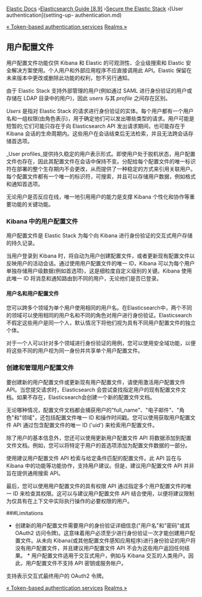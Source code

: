 

[Elastic Docs](/guide/) ›[Elasticsearch Guide [8.9]](index.md) ›[Secure the
Elastic Stack](secure-cluster.md) ›[User authentication](setting-up-
authentication.md)

[« Token-based authentication services](token-authentication-services.md)
[Realms »](realms.md)

## 用户配置文件

用户配置文件功能仅供 Kibana 和 Elastic 的可观测性、企业级搜索和 Elastic 安全解决方案使用。个人用户和外部应用程序不应直接调用此 API。Elastic 保留在未来版本中更改或删除此功能的权利，恕不另行通知。

由于 Elastic Stack 支持外部管理的用户(例如通过 SAML 进行身份验证的用户或存储在 LDAP 目录中的用户)，因此 _users_ 与其 _profile_ 之间存在区别。

_Users_ 是指对 Elastic Stack 的请求进行身份验证的实体。每个用户都有一个用户名和一组权限(由角色表示)，用于确定他们可以发出哪些类型的请求。用户可能是短暂的;它们可能只存在于向 Elasticsearch API 发出请求期间，也可能存在于 Kibana 会话的生命周期内。这些用户在会话结束后无法检索，并且无法跨会话存储首选项。

_User profiles_提供持久稳定的用户表示形式。即使用户处于脱机状态，用户配置文件也存在，因此其配置文件在会话中保持不变。分配给每个配置文件的唯一标识符在部署的整个生存期内不会更改，从而提供了一种稳定的方式来引用关联用户。每个配置文件都有一个唯一的标识符，可搜索，并且可以存储用户数据，例如格式和通知首选项。

无论用户是否反应在线，唯一地引用用户的能力是支撑 Kibana 个性化和协作等重要功能的关键功能。

### Kibana 中的用户配置文件

用户配置文件是 Elastic Stack 为每个向 Kibana 进行身份验证的交互式用户存储的持久记录。

当用户登录到 Kibana 时，将自动为用户创建配置文件，或者更新现有配置文件以反映用户的活动会话。通过使用用户配置文件的唯一 ID，Kibana 可以为每个用户单独存储用户级数据(例如首选项)，这是细粒度自定义级别的关键。Kibana 使用此唯一 ID 将消息和通知路由到不同的用户，无论他们是否已登录。

#### 用户名和用户配置文件

您可以跨多个领域为单个用户使用相同的用户名。在Elasticsearch中，两个不同的领域可以使用相同的用户名和不同的角色对用户进行身份验证。Elasticsearch 不假定这些用户是同一个人，默认情况下将他们视为具有不同用户配置文件的独立个体。

对于一个人可以针对多个领域进行身份验证的用例，您可以使用安全域功能，以便将这些不同的用户视为同一身份并共享单个用户配置文件。

### 创建和管理用户配置文件

要创建新的用户配置文件或更新现有用户配置文件，请使用激活用户配置文件 API。当您提交请求时，Elasticsearch 会尝试查找指定用户的现有配置文件文档。如果不存在，Elasticsearch会创建一个新的配置文件文档。

无论哪种情况，配置文件文档都会捕获用户的"full_name"、"电子邮件"、"角色"和"领域"，还包括配置文件唯一 ID 和操作时间戳。您可以使用获取用户配置文件 API 通过包含配置文件的唯一 ID ('uid') 来检索用户配置文件。

除了用户的基本信息外，您还可以使用更新用户配置文件 API 将数据添加到配置文件文档。例如，您可以将特定于用户的首选项添加为配置文件数据的一部分。

使用建议用户配置文件 API 检索与给定条件匹配的配置文件。此 API 旨在与 Kibana 中的功能等功能协作，支持用户建议。但是，建议用户配置文件 API 并非旨在提供通用搜索 API。

最后，您可以使用用户配置文件的具有权限 API 通过指定多个用户配置文件的唯一 ID 来检查其权限。这可以与建议用户配置文件 API 结合使用，以便将建议限制为仅具有在上下文中实际执行操作的必要权限的用户。

###Limitations

* 创建新的用户配置文件需要用户的身份验证详细信息("用户名"和"密码"或其 OAuth2 访问令牌)。这意味着用户必须至少进行身份验证一次才能创建用户配置文件。从未向 Kibana(或其他配置文件感知应用程序)进行身份验证的用户将没有用户配置文件，并且建议用户配置文件 API 不会为这些用户返回任何结果。  * 用户配置文件适用于交互式用户，例如与 Kibana 交互的人类用户。因此，用户配置文件不支持 API 密钥或服务帐户。

支持表示交互式最终用户的 OAuth2 令牌。

[« Token-based authentication services](token-authentication-services.md)
[Realms »](realms.md)
